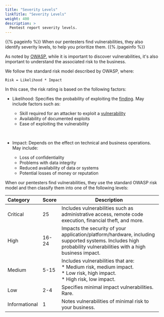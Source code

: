 ```yaml
---
title: "Severity Levels"
linkTitle: "Severity Levels"
weight: 400
description: >
  Pentest report severity levels.
---
```


{{% pageinfo %}}
When our pentesters find vulnerabilities, they also identify severity
levels, to help you prioritize them.
{{% /pageinfo %}}

As noted by [OWASP](https://owasp.org/www-community/OWASP_Risk_Rating_Methodology), 
while it is important to discover vulnerabilities, it's also important to understand
the associated risk to the business.

We follow the standard risk model described by OWASP, where:

```
Risk = Likelihood * Impact
```

In this case, the risk rating is based on the following factors:

- Likelihood: Specifies the probability of exploiting the [finding](../getting-started/glossary/#finding).
May include factors such as:

  - Skill required for an attacker to exploit a [vulnerability](../getting-started/glossary/#vulnerability)
  - Availability of documented exploits
  - Ease of exploiting the vulnerability

<br>

- Impact: Depends on the effect on technical and business operations. May include:

  - Loss of confidentiality
  - Problems with data integrity
  - Reduced availability of data or systems
  - Potential losses of money or reputation

When our pentesters find vulnerabilities, they use the standard OWASP risk model
and then classify them into one of the following levels:

| Category      | Score | Description                                                                                                                                                     |
|:-------------|:------|---------------------------------------------------------------------------------------------------------------------------------------------------------------|
| Critical      | 25    | Includes vulnerabilities such as administrative access, remote code execution, financial theft, and more.                                                                 |
| High          | 16-24 | Impacts the security of your application/platform/hardware, including supported systems. Includes high probability vulnerabilities with a high business impact. |
| Medium        | 5-15  | Includes vulnerabilities that are: <br>  * Medium risk, medium impact. <br>  * Low risk, high impact. <br>  * High risk, low impact. <br>                          |
| Low           | 2-4   | Specifies minimal impact vulnerabilities. Rare.
| Informational | 1     | Notes vulnerabilities of minimal risk to your business.                                                                                                     |
